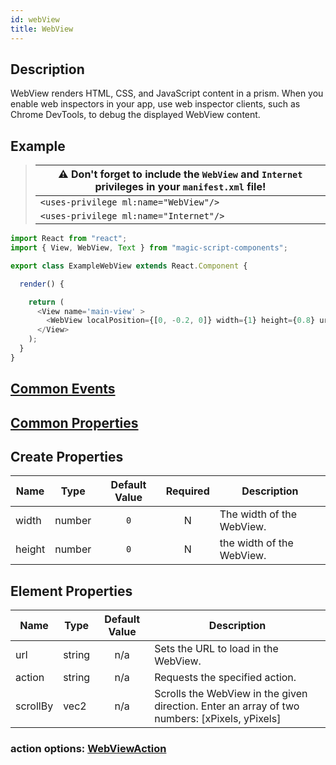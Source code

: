 ```yaml
---
id: webView
title: WebView
---
```


## Description

WebView renders HTML, CSS, and JavaScript content in a prism. When you enable web inspectors in your app, use web inspector clients, such as Chrome DevTools, to debug the displayed WebView content.



## Example

> | ⚠️ Don't forget to include the `WebView` and `Internet` privileges in your `manifest.xml` file! |
> | -------------------------------------------------------------------------------|
> | `<uses-privilege ml:name="WebView"/>`  |
> | `<uses-privilege ml:name="Internet"/>` |

```javascript
import React from "react";
import { View, WebView, Text } from "magic-script-components";

export class ExampleWebView extends React.Component {

  render() {

    return (
      <View name='main-view' >
        <WebView localPosition={[0, -0.2, 0]} width={1} height={0.8} url={'http://google.com'}/>
      </View>
    );
  }
}
```

## [Common Events](../events/CommonEvents.md)

## [Common Properties](../types/Properties.md)

## Create Properties

| Name   | Type   | Default Value | Required | Description               |
| ------ | ------ | :-----------: | :------: | ------------------------- |
| width  | number |      `0`      |    N     | The width of the WebView. |
| height | number |      `0`      |    N     | the width of the WebView. |

## Element Properties

| Name     | Type   | Default Value | Description                                                                                   |
| -------- | ------ | :-----------: | --------------------------------------------------------------------------------------------- |
| url      | string |      n/a      | Sets the URL to load in the WebView.                                                          |
| action   | string |      n/a      | Requests the specified action.                                                                |
| scrollBy | vec2   |      n/a      | Scrolls the WebView in the given direction. Enter an array of two numbers: [xPixels, yPixels] |

### action options: [WebViewAction](../types/WebViewAction.md)

